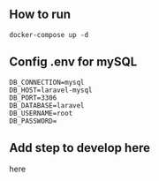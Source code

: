 ## How to run

```
docker-compose up -d
```

## Config .env for mySQL

```
DB_CONNECTION=mysql
DB_HOST=laravel-mysql
DB_PORT=3306
DB_DATABASE=laravel
DB_USERNAME=root
DB_PASSWORD=
```

## Add step to develop here
here
